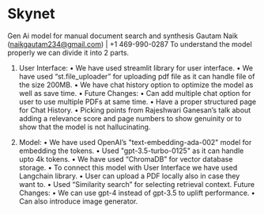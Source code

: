 # Skynet
Gen Ai model for manual document search and synthesis
Gautam Naik (naikgautam234@gmail.com) | +1 469-990-0287
To understand the model properly we can divide it into 2 parts.
1.	User Interface:
•	We have used streamlit library for user interface. 
•	We have used “st.file_uploader” for uploading pdf file as it can handle file of the size 200MB.
•	We have chat history option to optimize the model as well as save time.
•	Future Changes:
•	Can add multiple chat option for user to use multiple PDFs at same time.
•	Have a proper structured page for Chat History.
•	Picking points from Rajeshwari Ganesan’s talk about adding a relevance score and page numbers to show genuinity or to show that the model is not hallucinating.

2.	Model:
•	We have used OpenAI’s "text-embedding-ada-002" model for embedding the tokens.
•	Used "gpt-3.5-turbo-0125" as it can handle upto 4k tokens.
•	We have used “ChromaDB” for vector database storage.
•	To connect this model with User Interface we have used Langchain library.
•	User can upload a PDF locally also in case they want to. 
•	Used “Similarity search” for selecting retrieval context. 
Future Changes:
•	We can use gpt-4 instead of gpt-3.5 to uplift performance.
•	Can also introduce image generator.

  
